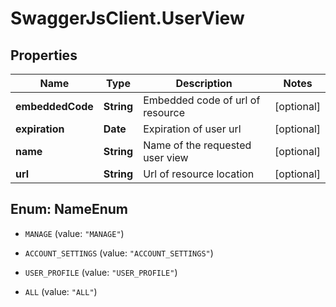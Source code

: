 # SwaggerJsClient.UserView

## Properties
Name | Type | Description | Notes
------------ | ------------- | ------------- | -------------
**embeddedCode** | **String** | Embedded code of url of resource  | [optional] 
**expiration** | **Date** | Expiration of user url  | [optional] 
**name** | **String** | Name of the requested user view | [optional] 
**url** | **String** | Url of resource location | [optional] 


<a name="NameEnum"></a>
## Enum: NameEnum


* `MANAGE` (value: `"MANAGE"`)

* `ACCOUNT_SETTINGS` (value: `"ACCOUNT_SETTINGS"`)

* `USER_PROFILE` (value: `"USER_PROFILE"`)

* `ALL` (value: `"ALL"`)





